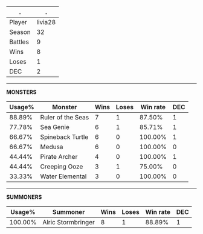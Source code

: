.|.
|-|-
Player|livia28
Season|32
Battles|9
Wins|8
Loses|1
DEC|2

---
**MONSTERS**

Usage%|Monster|Wins|Loses|Win rate|DEC|
-|-|-|-|-|-|
88.89%|Ruler of the Seas|7|1|87.50%|1|
77.78%|Sea Genie|6|1|85.71%|1|
66.67%|Spineback Turtle|6|0|100.00%|1|
66.67%|Medusa|6|0|100.00%|0|
44.44%|Pirate Archer|4|0|100.00%|1|
44.44%|Creeping Ooze|3|1|75.00%|0|
33.33%|Water Elemental|3|0|100.00%|0|

---
**SUMMONERS**

Usage%|Summoner|Wins|Loses|Win rate|DEC|
-|-|-|-|-|-|
100.00%|Alric Stormbringer|8|1|88.89%|1|
